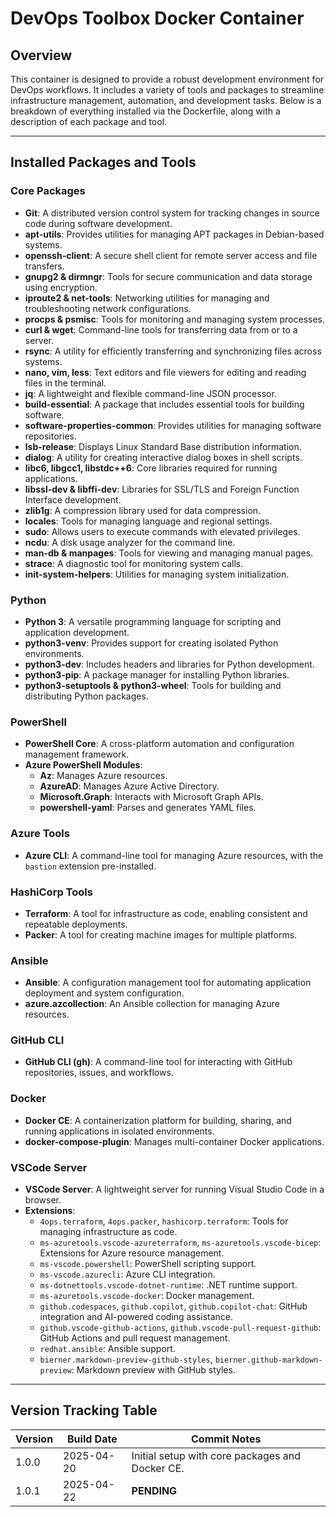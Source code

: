 # DevOps Toolbox Docker Container

## Overview

This container is designed to provide a robust development environment for DevOps workflows. It includes a variety of tools and packages to streamline infrastructure management, automation, and development tasks. Below is a breakdown of everything installed via the Dockerfile, along with a description of each package and tool.

---

## Installed Packages and Tools

### Core Packages
- **Git**: A distributed version control system for tracking changes in source code during software development.
- **apt-utils**: Provides utilities for managing APT packages in Debian-based systems.
- **openssh-client**: A secure shell client for remote server access and file transfers.
- **gnupg2 & dirmngr**: Tools for secure communication and data storage using encryption.
- **iproute2 & net-tools**: Networking utilities for managing and troubleshooting network configurations.
- **procps & psmisc**: Tools for monitoring and managing system processes.
- **curl & wget**: Command-line tools for transferring data from or to a server.
- **rsync**: A utility for efficiently transferring and synchronizing files across systems.
- **nano, vim, less**: Text editors and file viewers for editing and reading files in the terminal.
- **jq**: A lightweight and flexible command-line JSON processor.
- **build-essential**: A package that includes essential tools for building software.
- **software-properties-common**: Provides utilities for managing software repositories.
- **lsb-release**: Displays Linux Standard Base distribution information.
- **dialog**: A utility for creating interactive dialog boxes in shell scripts.
- **libc6, libgcc1, libstdc++6**: Core libraries required for running applications.
- **libssl-dev & libffi-dev**: Libraries for SSL/TLS and Foreign Function Interface development.
- **zlib1g**: A compression library used for data compression.
- **locales**: Tools for managing language and regional settings.
- **sudo**: Allows users to execute commands with elevated privileges.
- **ncdu**: A disk usage analyzer for the command line.
- **man-db & manpages**: Tools for viewing and managing manual pages.
- **strace**: A diagnostic tool for monitoring system calls.
- **init-system-helpers**: Utilities for managing system initialization.

### Python
- **Python 3**: A versatile programming language for scripting and application development.
- **python3-venv**: Provides support for creating isolated Python environments.
- **python3-dev**: Includes headers and libraries for Python development.
- **python3-pip**: A package manager for installing Python libraries.
- **python3-setuptools & python3-wheel**: Tools for building and distributing Python packages.

### PowerShell
- **PowerShell Core**: A cross-platform automation and configuration management framework.
- **Azure PowerShell Modules**:
  - **Az**: Manages Azure resources.
  - **AzureAD**: Manages Azure Active Directory.
  - **Microsoft.Graph**: Interacts with Microsoft Graph APIs.
  - **powershell-yaml**: Parses and generates YAML files.

### Azure Tools
- **Azure CLI**: A command-line tool for managing Azure resources, with the `bastion` extension pre-installed.

### HashiCorp Tools
- **Terraform**: A tool for infrastructure as code, enabling consistent and repeatable deployments.
- **Packer**: A tool for creating machine images for multiple platforms.

### Ansible
- **Ansible**: A configuration management tool for automating application deployment and system configuration.
- **azure.azcollection**: An Ansible collection for managing Azure resources.

### GitHub CLI
- **GitHub CLI (gh)**: A command-line tool for interacting with GitHub repositories, issues, and workflows.

### Docker
- **Docker CE**: A containerization platform for building, sharing, and running applications in isolated environments.
- **docker-compose-plugin**: Manages multi-container Docker applications.

### VSCode Server
- **VSCode Server**: A lightweight server for running Visual Studio Code in a browser.
- **Extensions**:
  - `4ops.terraform`, `4ops.packer`, `hashicorp.terraform`: Tools for managing infrastructure as code.
  - `ms-azuretools.vscode-azureterraform`, `ms-azuretools.vscode-bicep`: Extensions for Azure resource management.
  - `ms-vscode.powershell`: PowerShell scripting support.
  - `ms-vscode.azurecli`: Azure CLI integration.
  - `ms-dotnettools.vscode-dotnet-runtime`: .NET runtime support.
  - `ms-azuretools.vscode-docker`: Docker management.
  - `github.codespaces`, `github.copilot`, `github.copilot-chat`: GitHub integration and AI-powered coding assistance.
  - `github.vscode-github-actions`, `github.vscode-pull-request-github`: GitHub Actions and pull request management.
  - `redhat.ansible`: Ansible support.
  - `bierner.markdown-preview-github-styles`, `bierner.github-markdown-preview`: Markdown preview with GitHub styles.

---

## Version Tracking Table

| Version | Build Date   | Commit Notes                                   |
|---------|--------------|-----------------------------------------------|
| 1.0.0   | 2025-04-20   | Initial setup with core packages and Docker CE. |
| 1.0.1   | 2025-04-22   | **PENDING** |